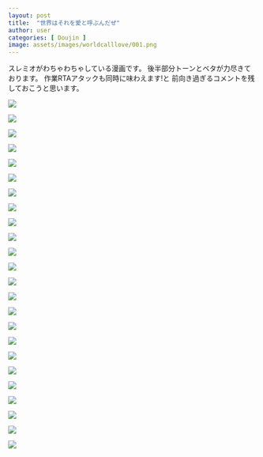 ```yaml
---
layout: post
title:  "世界はそれを愛と呼ぶんだぜ"
author: user
categories: [ Doujin ]
image: assets/images/worldcalllove/001.png
---
```


スレミオがわちゃわちゃしている漫画です。
後半部分トーンとベタが力尽きております。
作業RTAアタックも同時に味わえます!と
前向き過ぎるコメントを残しておこうと思います。

![](../assets/images/worldcalllove/001.png)

![](../assets/images/worldcalllove/002.png)

![](../assets/images/worldcalllove/003.png)

![](../assets/images/worldcalllove/004.png)

![](../assets/images/worldcalllove/005.png)

![](../assets/images/worldcalllove/006.png)

![](../assets/images/worldcalllove/007.png)

![](../assets/images/worldcalllove/008.png)

![](../assets/images/worldcalllove/009.png)

![](../assets/images/worldcalllove/010.png)

![](../assets/images/worldcalllove/011.png)

![](../assets/images/worldcalllove/012.png)

![](../assets/images/worldcalllove/013.png)

![](../assets/images/worldcalllove/014.png)

![](../assets/images/worldcalllove/015.png)

![](../assets/images/worldcalllove/016.png)

![](../assets/images/worldcalllove/017.png)

![](../assets/images/worldcalllove/018.png)

![](../assets/images/worldcalllove/019.png)

![](../assets/images/worldcalllove/020.png)

![](../assets/images/worldcalllove/021.png)

![](../assets/images/worldcalllove/022.png)

![](../assets/images/worldcalllove/023.png)

![](../assets/images/worldcalllove/024.png)